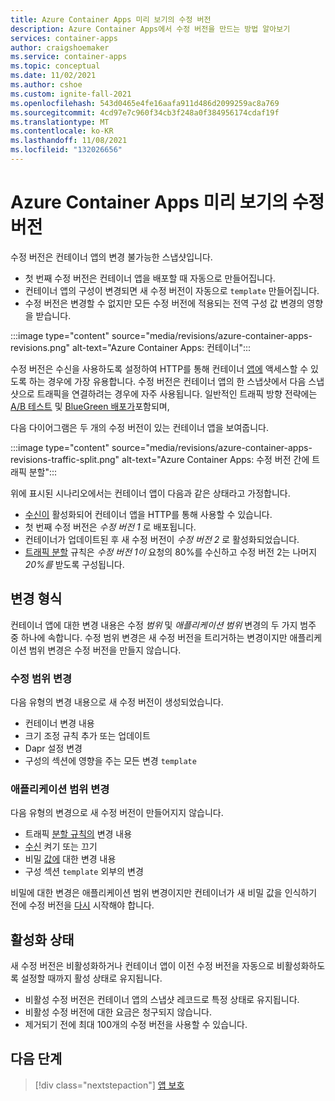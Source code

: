 ```yaml
---
title: Azure Container Apps 미리 보기의 수정 버전
description: Azure Container Apps에서 수정 버전을 만드는 방법 알아보기
services: container-apps
author: craigshoemaker
ms.service: container-apps
ms.topic: conceptual
ms.date: 11/02/2021
ms.author: cshoe
ms.custom: ignite-fall-2021
ms.openlocfilehash: 543d0465e4fe16aafa911d486d2099259ac8a769
ms.sourcegitcommit: 4cd97e7c960f34cb3f248a0f384956174cdaf19f
ms.translationtype: MT
ms.contentlocale: ko-KR
ms.lasthandoff: 11/08/2021
ms.locfileid: "132026656"
---
```

# <a name="revisions-in-azure-container-apps-preview"></a>Azure Container Apps 미리 보기의 수정 버전

수정 버전은 컨테이너 앱의 변경 불가능한 스냅샷입니다.

- 첫 번째 수정 버전은 컨테이너 앱을 배포할 때 자동으로 만들어집니다.
- 컨테이너 앱의 구성이 변경되면 새 수정 버전이 자동으로 `template` 만들어집니다.
- 수정 버전은 변경할 수 없지만 모든 수정 버전에 적용되는 전역 구성 값 변경의 영향을 받습니다.

:::image type="content" source="media/revisions/azure-container-apps-revisions.png" alt-text="Azure Container Apps: 컨테이너":::

수정 버전은 수신을 사용하도록 설정하여 HTTP를 통해 컨테이너 [앱에](ingress.md) 액세스할 수 있도록 하는 경우에 가장 유용합니다.  수정 버전은 컨테이너 앱의 한 스냅샷에서 다음 스냅샷으로 트래픽을 연결하려는 경우에 자주 사용됩니다. 일반적인 트래픽 방향 전략에는 [A/B 테스트](https://wikipedia.org/wiki/A/B_testing) 및 [BlueGreen 배포가](https://martinfowler.com/bliki/BlueGreenDeployment.html)포함되며,

다음 다이어그램은 두 개의 수정 버전이 있는 컨테이너 앱을 보여줍니다.

:::image type="content" source="media/revisions/azure-container-apps-revisions-traffic-split.png" alt-text="Azure Container Apps: 수정 버전 간에 트래픽 분할":::

위에 표시된 시나리오에서는 컨테이너 앱이 다음과 같은 상태라고 가정합니다.

- [수신이](ingress.md) 활성화되어 컨테이너 앱을 HTTP를 통해 사용할 수 있습니다.
- 첫 번째 수정 버전은 _수정 버전 1_ 로 배포됩니다.
- 컨테이너가 업데이트된 후 새 수정 버전이 _수정 버전 2_ 로 활성화되었습니다.
- [트래픽 분할](revisions-manage.md#traffic-splitting) 규칙은 _수정 버전 1이_ 요청의 80%를 수신하고 수정 버전 2는 나머지 _20%를_ 받도록 구성됩니다.

## <a name="change-types"></a>변경 형식

컨테이너 앱에 대한 변경 내용은 수정 *범위* 및 *애플리케이션 범위* 변경의 두 가지 범주 중 하나에 속합니다. 수정 범위 변경은 새 수정 버전을 트리거하는 변경이지만 애플리케이션 범위 변경은 수정 버전을 만들지 않습니다.

### <a name="revision-scope-changes"></a>수정 범위 변경

다음 유형의 변경 내용으로 새 수정 버전이 생성되었습니다.

- 컨테이너 변경 내용
- 크기 조정 규칙 추가 또는 업데이트
- Dapr 설정 변경
- 구성의 섹션에 영향을 주는 모든 변경 `template`

### <a name="application-scope-changes"></a>애플리케이션 범위 변경

다음 유형의 변경으로 새 수정 버전이 만들어지지 않습니다.

- 트래픽 [분할 규칙의](revisions-manage.md#traffic-splitting) 변경 내용
- [수신](ingress.md) 켜기 또는 끄기
- 비밀 [값에](secure-app.md) 대한 변경 내용
- 구성 섹션 `template` 외부의 변경

비밀에 대한 변경은 애플리케이션 범위 변경이지만 컨테이너가 새 비밀 값을 인식하기 전에 수정 버전을 [다시](revisions.md) 시작해야 합니다.

## <a name="activation-state"></a>활성화 상태

새 수정 버전은 비활성화하거나 컨테이너 앱이 이전 수정 버전을 자동으로 비활성화하도록 설정할 때까지 활성 상태로 유지됩니다.

- 비활성 수정 버전은 컨테이너 앱의 스냅샷 레코드로 특정 상태로 유지됩니다.
- 비활성 수정 버전에 대한 요금은 청구되지 않습니다.
- 제거되기 전에 최대 100개의 수정 버전을 사용할 수 있습니다.

## <a name="next-steps"></a>다음 단계

> [!div class="nextstepaction"]
> [앱 보호](get-started.md)
